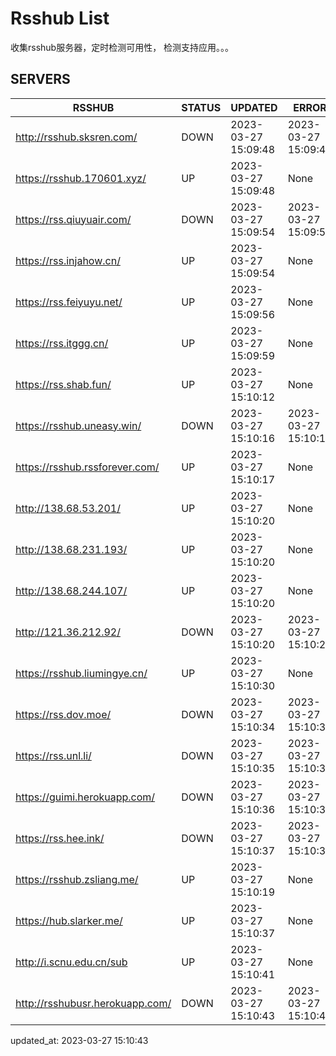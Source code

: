 # Rsshub List

收集rsshub服务器，定时检测可用性， 检测支持应用。。。


## SERVERS

|  RSSHUB   | STATUS  | UPDATED  | ERROR  | TWITTER |  
|  ----  | ----  | ----  | ----  | ---- |  
| http://rsshub.sksren.com/ | DOWN | 2023-03-27 15:09:48 | 2023-03-27 15:09:48 |  
| https://rsshub.170601.xyz/ | UP | 2023-03-27 15:09:48 | None |OK|  
| https://rss.qiuyuair.com/ | DOWN | 2023-03-27 15:09:54 | 2023-03-27 15:09:54 |  
| https://rss.injahow.cn/ | UP | 2023-03-27 15:09:54 | None ||  
| https://rss.feiyuyu.net/ | UP | 2023-03-27 15:09:56 | None |OK|  
| https://rss.itggg.cn/ | UP | 2023-03-27 15:09:59 | None ||  
| https://rss.shab.fun/ | UP | 2023-03-27 15:10:12 | None |OK|  
| https://rsshub.uneasy.win/ | DOWN | 2023-03-27 15:10:16 | 2023-03-27 15:10:16 |  
| https://rsshub.rssforever.com/ | UP | 2023-03-27 15:10:17 | None |OK|  
| http://138.68.53.201/ | UP | 2023-03-27 15:10:20 | None ||  
| http://138.68.231.193/ | UP | 2023-03-27 15:10:20 | None ||  
| http://138.68.244.107/ | UP | 2023-03-27 15:10:20 | None ||  
| http://121.36.212.92/ | DOWN | 2023-03-27 15:10:20 | 2023-03-27 15:10:20 |  
| https://rsshub.liumingye.cn/ | UP | 2023-03-27 15:10:30 | None |OK|  
| https://rss.dov.moe/ | DOWN | 2023-03-27 15:10:34 | 2023-03-27 15:10:34 |  
| https://rss.unl.li/ | DOWN | 2023-03-27 15:10:35 | 2023-03-27 15:10:35 |  
| https://guimi.herokuapp.com/ | DOWN | 2023-03-27 15:10:36 | 2023-03-27 15:10:36 |  
| https://rss.hee.ink/ | DOWN | 2023-03-27 15:10:37 | 2023-03-27 15:10:37 |  
| https://rsshub.zsliang.me/ | UP | 2023-03-27 15:10:19 | None |OK|  
| https://hub.slarker.me/ | UP | 2023-03-27 15:10:37 | None |OK|  
| http://i.scnu.edu.cn/sub | UP | 2023-03-27 15:10:41 | None ||  
| http://rsshubusr.herokuapp.com/ | DOWN | 2023-03-27 15:10:43 | 2023-03-27 15:10:43 |  
  

updated_at: 2023-03-27 15:10:43  

